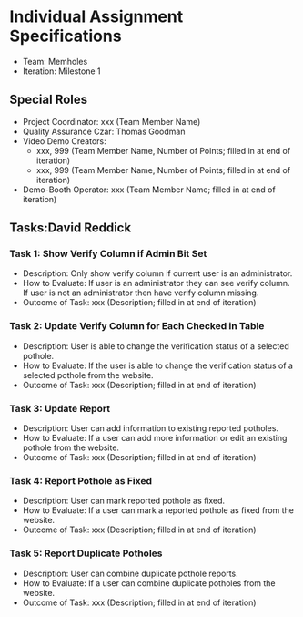 # Individual Assignment Specifications

- Team: Memholes
- Iteration: Milestone 1

## Special Roles

- Project Coordinator: xxx (Team Member Name)
- Quality Assurance Czar: Thomas Goodman
- Video Demo Creators:
  - xxx, 999 (Team Member Name, Number of Points; filled in at end of iteration)
  - xxx, 999 (Team Member Name, Number of Points; filled in at end of iteration)
- Demo-Booth Operator: xxx (Team Member Name; filled in at end of iteration)

## Tasks:David Reddick

### Task 1: Show Verify Column if Admin Bit Set

- Description: Only show verify column if current user is an administrator.
- How to Evaluate: If user is an administrator they can see verify column. If user is not an administrator then have verify column missing.
- Outcome of Task: xxx (Description; filled in at end of iteration)

### Task 2: Update Verify Column for Each Checked in Table

- Description: User is able to change the verification status of a selected pothole.
- How to Evaluate: If the user is able to change the verification status of a selected pothole from the website.
- Outcome of Task: xxx (Description; filled in at end of iteration)

### Task 3: Update Report

- Description: User can add information to existing reported potholes.
- How to Evaluate: If a user can add more information or edit an existing pothole from the website.
- Outcome of Task: xxx (Description; filled in at end of iteration)

### Task 4: Report Pothole as Fixed

- Description: User can mark reported pothole as fixed.
- How to Evaluate: If a user can mark a reported pothole as fixed from the website.
- Outcome of Task: xxx (Description; filled in at end of iteration)

### Task 5: Report Duplicate Potholes

- Description: User can combine duplicate pothole reports.
- How to Evaluate: If a user can combine duplicate potholes from the website.
- Outcome of Task: xxx (Description; filled in at end of iteration)
